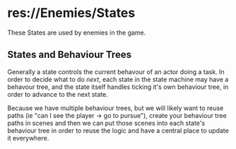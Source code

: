 # res://Enemies/States
These States are used by enemies in the game. 

## States and Behaviour Trees
Generally a state controls the current behavour of an actor doing a task. In order to decide what to do _next_, each state in the state machine may have a behavour tree, and the state itself handles ticking it's own behaviour tree, in order to advance to the next state.

Because we have multiple behaviour trees, but we will likely want to reuse paths (ie "can I see the player -> go to pursue"), create your behaviour tree paths in scenes and then we can put those scenes into each state's behaviour tree in order to reuse the logic and have a central place to update it everywhere.
